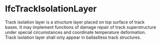 IfcTrackIsolationLayer
======================
Track isolation layer is a structure layer placed on top surface of track
bases. It may implement functions of damage repair of track superstructure
under special circumstances and coordinate temperature deformation.  
Track isolation layer shall only appear in ballastless track structures.


